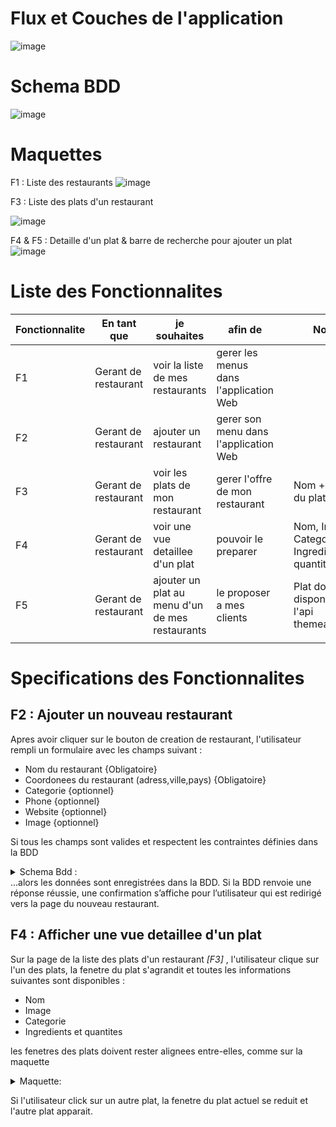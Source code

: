 # Flux et Couches de l'application
![image](https://github.com/gabriel2combe/exercice_menu_restaurant/assets/36897202/84d2adfa-5fdd-4672-aad8-aa311b20627d)



# Schema BDD

![image](https://github.com/gabriel2combe/exercice_menu_restaurant/assets/36897202/1527650a-f8ff-457c-ac2e-11c24e88a10e)


# Maquettes
F1 : Liste des restaurants
![image](https://github.com/gabriel2combe/exercice_menu_restaurant/assets/36897202/b86ca0d4-1af4-4043-9b15-75bbac3cdb0f)


F3 : Liste des plats d'un restaurant

![image](https://github.com/gabriel2combe/exercice_menu_restaurant/assets/36897202/80d91c23-b753-4002-8fa7-d10789edb004)


F4 & F5 : Detaille d'un plat & barre de recherche pour ajouter un plat
![image](https://github.com/gabriel2combe/exercice_menu_restaurant/assets/36897202/1091174e-851e-4c35-aeeb-17c2b105179e)


# Liste des Fonctionnalites

|Fonctionnalite| En tant que  | je souhaites  | afin de  |   | Notes : |
|---|---|---|---|---|---|
|F1| Gerant de restaurant | voir la liste de mes restaurants  | gerer les menus dans l'application Web  |   |   |
|F2| Gerant de restaurant | ajouter un restaurant  | gerer son menu dans l'application Web  |   |   |
|F3| Gerant de restaurant | voir les plats de mon restaurant  | gerer l'offre de mon restaurant  |   | Nom + image du plat  |
|F4| Gerant de restaurant | voir une vue detaillee d'un plat  | pouvoir le preparer |   | Nom, Image, Categorie, Ingredient et quantites  |
|F5| Gerant de restaurant | ajouter un plat au menu d'un de mes restaurants  | le proposer a mes clients | | Plat doit etre disponible sur l'api themealdb.com |
|   |   |   |   |   |

# Specifications des Fonctionnalites
## F2 : Ajouter un nouveau restaurant
Apres avoir cliquer sur le bouton de creation de restaurant, l'utilisateur rempli un formulaire avec les champs suivant :
+ Nom du restaurant {Obligatoire}
+ Coordonees du restaurant (adress,ville,pays) {Obligatoire}
+ Categorie {optionnel}
+ Phone {optionnel}
+ Website {optionnel}
+ Image {optionnel}

Si tous les champs sont valides et respectent les contraintes définies dans la BDD <details><summary>Schema Bdd :</summary>

![image](https://github.com/gabriel2combe/exercice_menu_restaurant/assets/36897202/1527650a-f8ff-457c-ac2e-11c24e88a10e)

 </details> 
 ...alors les données sont enregistrées dans la BDD. Si la BDD renvoie une réponse réussie, une confirmation s’affiche pour l’utilisateur qui est redirigé vers la page du nouveau restaurant.



## F4 : Afficher une vue detaillee d'un plat
Sur la page de la liste des plats d'un restaurant *[F3]* , l'utilisateur clique sur l'un des plats, la fenetre du plat s'agrandit et toutes les informations suivantes sont disponibles :
+ Nom
+ Image
+ Categorie
+ Ingredients et quantites

les fenetres des plats doivent rester alignees entre-elles, comme sur la maquette
 <details><summary>Maquette:</summary>
   
![image](https://github.com/gabriel2combe/exercice_menu_restaurant/assets/36897202/1091174e-851e-4c35-aeeb-17c2b105179e)

 </details> 

 Si l'utilisateur click sur un autre plat, la fenetre du plat actuel se reduit et l'autre plat apparait.

